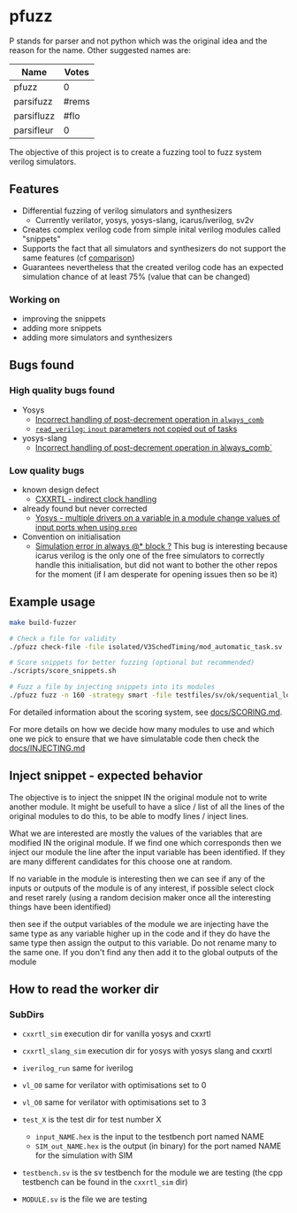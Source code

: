# pfuzz

P stands for parser and not python which was the original idea and the reason for the name.
Other suggested names are:

| Name       | Votes |
| ---------- | ----- |
| pfuzz      | 0     |
| parsifuzz  | #rems     |
| parsifluzz | #flo     |
| parsifleur | 0     |

The objective of this project is to create a fuzzing tool to fuzz system verilog simulators.

## Features

- Differential fuzzing of verilog simulators and synthesizers
  - Currently verilator, yosys, yosys-slang, icarus/iverilog, sv2v
- Creates complex verilog code from simple inital verilog modules called "snippets"
- Supports the fact that all simulators and synthesizers do not support the same features (cf [comparison](https://chipsalliance.github.io/sv-tests-results/))
- Guarantees nevertheless that the created verilog code has an expected simulation chance of at least 75% (value that can be changed)

### Working on

- improving the snippets
- adding more snippets
- adding more simulators and synthesizers

## Bugs found

### High quality bugs found

- Yosys
  - [Incorrect handling of post-decrement operation in `always_comb`](https://github.com/YosysHQ/yosys/issues/5151)
  - [`read_verilog`: `inout` parameters not copied out of tasks](https://github.com/YosysHQ/yosys/issues/5157)
- yosys-slang
  - [Incorrect handling of post-decrement operation in  ̀always_comb`](https://github.com/povik/yosys-slang/issues/161)

### Low quality bugs

- known design defect
  - [CXXRTL - indirect clock handling](https://github.com/YosysHQ/yosys/issues/5161)
- already found but never corrected
  - [Yosys - multiple drivers on a variable in a module change values of input ports when using `prep`](https://github.com/YosysHQ/yosys/issues/5212)
- Convention on initialisation
  - [Simulation error in always @* block ?](https://github.com/steveicarus/iverilog/issues/1254)
    This bug is interesting because icarus verilog is the only one of the free simulators to correctly handle this initialisation, but did not want to bother the other repos for the moment (if I am desperate for opening issues then so be it)

## Example usage

```bash
make build-fuzzer

# Check a file for validity
./pfuzz check-file -file isolated/V3SchedTiming/mod_automatic_task.sv 

# Score snippets for better fuzzing (optional but recommended)
./scripts/score_snippets.sh

# Fuzz a file by injecting snippets into its modules
./pfuzz fuzz -n 160 -strategy smart -file testfiles/sv/ok/sequential_logic.sv -vv

```

For detailed information about the scoring system, see [docs/SCORING.md](docs/SCORING.md).

For more details on how we decide how many modules to use and which one we pick to ensure that we have simulatable code then check the [docs/INJECTING.md](docs/INJECTING.md)

## Inject snippet - expected behavior

The objective is to inject the snippet IN the original module not to write another module.
It might be usefull to have a slice / list of all the lines of the original modules to do this, to be able to modfy lines / inject lines.

What we are interested are mostly the values of the variables that are modified IN the original module. If we find one which corresponds then we inject our module the line after the input variable has been identified. If they are many different candidates for this choose one at random.

If no variable in the module is interesting then we can see if any of the inputs or outputs of the module is of any interest, if possible select clock and reset rarely (using a random decision maker once all the interesting things have been identified)

then see if the output variables of the module we are injecting have the same type as any variable higher up in the code and if they do have the same type then assign the output to this variable. Do not rename many to the same one. If you don't find any then add it to the global outputs of the module

## How to read the worker dir

### SubDirs

- `cxxrtl_sim` execution dir for vanilla yosys and cxxrtl
- `cxxrtl_slang_sim` execution dir for yosys with yosys slang and cxxrtl
- `iverilog_run` same for iverilog
- `vl_O0` same for verilator with optimisations set to 0
- `vl_O0` same for verilator with optimisations set to 3

- `test_X` is the test dir for test number X
  - `input_NAME.hex` is the input to the testbench port named NAME
  - `SIM_out_NAME.hex` is the output (in binary) for the port named NAME for the simulation with SIM

- `testbench.sv` is the sv testbench for the module we are testing (the cpp testbench can be found in the `cxxrtl_sim` dir)
- `MODULE.sv` is the file we are testing
